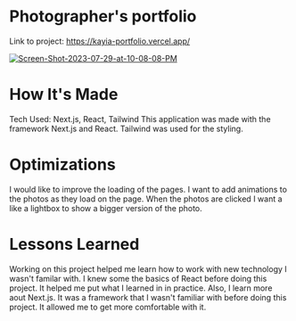 # Photographer's portfolio

Link to project: https://kayia-portfolio.vercel.app/

<a href="https://ibb.co/j33fnr3"><img src="https://i.ibb.co/YffQHLf/Screen-Shot-2023-07-29-at-10-08-08-PM.png" alt="Screen-Shot-2023-07-29-at-10-08-08-PM" border="0"></a>


# How It's Made
Tech Used: Next.js, React, Tailwind
This application was made with the framework Next.js and React. Tailwind was used for the styling.
# Optimizations
I would like to improve the loading of the pages. I want to add animations to the photos as they load on the page. When the photos are clicked I want a like a lightbox to show a bigger version of the photo.
# Lessons Learned
Working on this project helped me learn how to work with new technology I wasn't familar with. I knew some the basics of React before doing this project. It helped me put what I learned in in practice. Also, I learn more aout Next.js. It was a framework that I wasn't familiar with before doing this project. It allowed me to get more comfortable with it.
